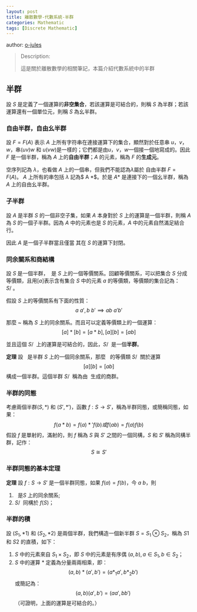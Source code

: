 ```yaml
---
layout: post
title: 離散數學-代數系統-半群
categories: Mathematic
tags: [Discrete Mathematic]
---
```


author: [o-jules](https://github.com/o-jules)

> Description:
>
> 這是關於離散數學的相關筆記，本篇介紹代數系統中的半群	

<!-- more -->

## 半群

設 $S$ 是定義了一個運算的**非空集合**，若該運算是可結合的，則稱 $S$ 為半群；若該運算還有一個單位元，則稱 $S$ 為幺半群。

### 自由半群，自由幺半群

設 $F = F(A)$ 表示 $A$ 上所有字符串在連接運算下的集合，顯然對於任意串 $u，v，w$，串$(uv)w$ 和 $u(vw)$是一樣的；它們都是由$u，v，w$一個接一個地寫成的。因此 $F$ 是一個半群，稱為 $A$ 上的**自由半群**；$A$ 的元素，稱為 $F$ 的**生成元**。

空序列記為 $\lambda$，也看做 $A$ 上的一個串，但我們不能認為$\lambda$屬於 自由半群 $F = F(A)$。
$A$ 上所有的串包括 $\lambda$ 記為$ A *$。於是 $A *$ 是連接下的一個幺半群，稱為 $A$ 上的自由幺半群。

### 子半群

設 $A$ 是半群 $S$ 的一個非空子集，如果 $A$ 本身對於 $S$ 上的運算是一個半群，則稱 $A$ 為 $S$ 的一個子半群。因為 $A$ 中的元素也是 $S$ 的元素，$A$ 中的元素自然滿足結合行。

因此 $A$ 是一個子半群當且僅當 其在 $S$ 的運算下封閉。

### 同余關系和商結構

設 $S$ 是一個半群，$~$ 是 $S$ 上的一個等價關系。回顧等價關系，可以把集合 $S$ 分成等價類，且用$[a]$表示含有集合 $S$ 中的元素 $a$ 的等價類，等價類的集合記為：$S/~$。

假設 $S$ 上的等價關系有下面的性質：
$$
a ~ a', b ~ b' \implies ab ~ a'b'
$$

那麼 ~ 稱為 $S$ 上的同余關系。而且可以定義等價類上的一個運算：
$$
[a] * [b] = [a * b], [a] [b] = [ab]
$$

並且這個 $S/~$ 上的運算是可結合的，因此，$S/~$ 是一個**半群**。

**定理** 設  $~$ 是半群 $S$ 上的一個同余關系，那麼 $~$ 的等價類 $S/~$ 關於運算
$$
[a] [b] = [ab]
$$
構成一個半群。這個半群 $S/~$ 稱為由 $~$生成的商群。

### 半群的同態

考慮兩個半群$(S, *)$ 和 $(S', *')$，函數 $f: S\to S'$，稱為半群同態，或簡稱同態，如果：
$$
f(a * b) = f(a) *' f(b) 或 f(ab) = f(a)f(b)
$$
假設 $f$ 是單射的，滿射的，則 $f$ 稱為 $S$ 與 $S'$ 之間的一個同構，$S$ 和 $S'$ 稱為同構半群，記作：
$$
S\cong S'
$$

### 半群同態的基本定理

**定理** 設 $f: S\to S'$ 是一個半群同態，如果 $f(a) = f(b)$，今 $a ~ b$，則

1. $~$ 是$S$ 上的同余關系; 
2. $S/~$ 同構於 $f(S)$；

### 半群的積

設 $(S_1, *1)$ 和 $(S_2, *2)$ 是兩個半群，我們構造一個新半群 $S = S_1 \otimes S_2$，稱為 $S1$ 和 $S2$ 的直積，如下：

1. $S$ 中的元素來自 $S_1\times S_2$，即 $S$ 中的元素是有序偶 $(a,b), a\in S_1, b\in S_2$；
2. $S$ 中的運算 $*$ 定義為分量兩兩相乘，即：
$$
(a, b) * (a', b') = (a *_1 a', b *_2 b')
$$
或簡記為：
$$
(a, b)(a', b') = (aa', bb')
$$
（可證明，上面的運算是可結合的。）
